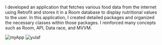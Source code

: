 I developed an application that fetches various food data from the internet using Retrofit and stores it in a Room database to display nutritional values to the user. In this application, I created detailed packages and organized the necessary classes within those packages. I reinforced many concepts such as Room, API, Data race, and MVVM.

![myApp](https://github.com/seyhanozgurz/CalorieGuideApp/assets/95541491/4f3692e4-e935-46f8-94dd-f11264c787a9)
![yulaf](https://github.com/seyhanozgurz/CalorieGuideApp/assets/95541491/d48c70f3-0f25-462f-bd13-f0dced99f74b)
